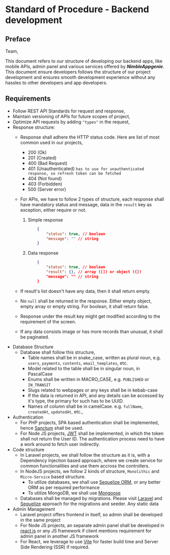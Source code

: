 # Standard of Procedure - Backend development

## Preface

Team,

This document refers to our structure of developing our backend apps, like mobile APIs, admin panel and various services offered by ***NimbleAppgenie***.
This document ensure developers follows the structure of our project development and ensures smooth development experience without any hassles to other developers and app developers.

## Requirements

- Follow REST API Standards for request and response,
- Maintain versioning of APIs for future scopes of project,
- Optimize API requests by adding `"types"` in the request,
- Response structure:
  - Response shall adhere the HTTP status code. Here are list of most common used in our projects,
    - 200 (Ok)
    - 201 (Created)
    - 400 (Bad Request)
    - 401 (Unauthenticated) `has to use for unauthenticated response, so refresh token can be fetched`
    - 404 (Not found)
    - 403 (Forbidden)
    - 500 (Server error)
  - For APIs, we have to follow 2 types of structure, each response shall have mandatory status and message, data in the `result` key as exception, either require or not.
    1. Simple response

        ```json
            {
                "status": true, // boolean
                "message": "" // string
            }
        ```

    2. Data response

        ```json
            {
                "status": true, // boolean
                "result": {}, // array ([]) or object ({})
                "message": "" // string
            }
        ```

  - If result's list doesn't have any data, then it shall return empty.
  - No `null` shall be returned in the response. Either empty object, empty array or empty string. For boolean, it shall return false.
  - Response under the result key might get modified according to the requirement of the screen.
  - If any data consists image or has more records than unusual, it shall be paginated.
- Database Structure
  - Database shall follow this structure,
    - Table names shall be in snake_case, written as plural noun, e.g. `users`, `payments`, `contents`, `email_templates`, etc.
    - Model related to the table shall be in singular noun, in PascalCase
    - Enums shall be written in MACRO_CASE, e.g. `PUBLISHED` or `IN_TRANSIT`
    - Slugs related to webpages or any keys shall be in kebab-case
    - If the data is returned in API, and any details can be accessed by it's type, the primary for such has to be UUID.
    - Names of column shall be in camelCase. e.g. `fullName`, `createdAt`, `updatedAt`, etc.,
- Authentication
  - For PHP projects, SPA based authentication shall be implemented, hence [Sanctum](https://laravel.com/docs/sanctum) shall be used.
  - For Node JS projects, [JWT](https://www.npmjs.com/package/jsonwebtoken) shall be implemented, in which the token shall not return the User ID. The authentication process need to have a work around to fetch user indirectly.
- Code structure
  - In Laravel projects, we shall follow the structure as it is, with a Dependency Injection based approach, where we create service for common functionalities and use them accross the controllers.
  - In NodeJS projects, we follow 2 kinds of structure, `Monolithic` and `Micro-Service` based structure.
    - To utilize databases, we shall use [Sequelize ORM](https://sequelize.org/docs/v6/), or any better ORM as per required performance
    - To utilize MongoDB, we shall use [Mongoose](https://mongoosejs.com/docs/)
  - Databases shall be managed by migrations. Please visit [Laravel](https://laravel.com/docs/10.x/migrations) and [Sequelize](https://sequelize.org/docs/v6/other-topics/migrations/) approach for the migrations and seeder. Any static data
- Admin Management
  - Laravel project offers frontend in itself, so admin shall be developed in the same project
  - For Node JS projects, an separate admin panel shall be developed in [react js](https://react.dev/learn) or any JS framework if client mentions requirement for admin panel in another JS framework
  - For React, we leverage to use [Vite](https://vite.dev/guide/#scaffolding-your-first-vite-project) for faster build time and Server Side Rendering (SSR) if required.
